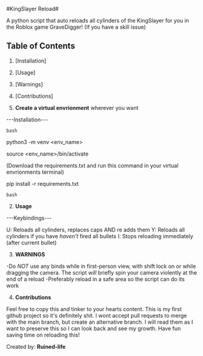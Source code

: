 #KingSlayer Reload#

A python script that auto reloads all cylinders of the KingSlayer for you in the Roblox game GraveDigger! (If you have a skill issue)


## Table of Contents
1. [Installation]
2. [Usage]
3. [Warnings]
4. [Contributions]


1. **Create a virtual envrionment** wherever you want

---Installation---

```bash```

python3 -m venv <env_name>

source <env_name>/bin/activate


(Download the requirements.txt and run this command in your virtual envrionments terminal)

pip install -r requirements.txt

```bash```


2. **Usage**

---Keybindings---

U: Reloads all cylinders, replaces caps AND re adds them 
Y: Reloads all cylinders if you have *haven't* fired all bullets
I: Stops reloading immediately (after current bullet)


3. **WARNINGS**

-Do *NOT* use any binds while in first-person view, with shift lock on or while dragging the camera. The script *will* briefly spin your camera violently at the end of a reload
-Preferably reload in a safe area so the script can do its work


4. **Contributions**

Feel free to copy this and tinker to your hearts content. This is my first github project so it's definitely shit. I wont accept pull requests to merge with the main branch, but create an alternative branch. I will read them as I want to preserve this so I can look back and see my growth. Have fun saving time on reloading this!


Created by: **Ruined-life**

